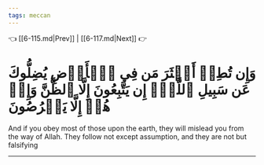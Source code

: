 ```yaml
---
tags: meccan
---
```


👈 [[6-115.md|Prev]] | [[6-117.md|Next]] 👉

# وَإِن تُطِعۡ أَكۡثَرَ مَن فِي ٱلۡأَرۡضِ يُضِلُّوكَ عَن سَبِيلِ ٱللَّهِۚ إِن يَتَّبِعُونَ إِلَّا ٱلظَّنَّ وَإِنۡ هُمۡ إِلَّا يَخۡرُصُونَ

And if you obey most of those upon the earth, they will mislead you from the way of Allah. They follow not except assumption, and they are not but falsifying

---

